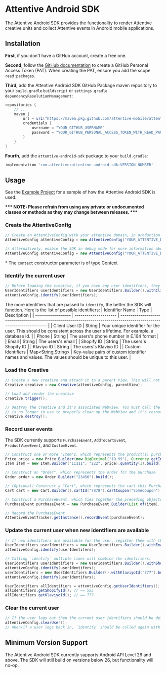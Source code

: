 # Attentive Android SDK
The Attentive Android SDK provides the functionality to render Attentive creative units and collect Attentive events in Android mobile applications.

## Installation

**First**, if you don't have a GitHub account, create a free one.

**Second**, follow the [GitHub documentation](https://docs.github.com/en/authentication/keeping-your-account-and-data-secure/creating-a-personal-access-token#creating-a-personal-access-token-classic) to create a GitHub Personal Access Token (PAT). When creating the PAT, ensure you add the scope `read:packages`. 

**Third**, add the Attentive Android SDK GitHub Package maven repository to your `build.gradle` `buildscript` or
`settings.gradle` `dependencyResolutionManagement`:
```groovy
repositories {
    // ...
    maven {
        url = uri("https://maven.pkg.github.com/attentive-mobile/attentive-android-sdk")
        credentials {
            username = "YOUR_GITHUB_USERNAME"
            password = "YOUR_GITHUB_PERSONAL_ACCESS_TOKEN_WITH_READ_PACKAGE_SCOPE"
        }
    }
}
```

**Fourth**, add the `attentive-android-sdk` package to your `build.gradle`:
```groovy
implementation 'com.attentive:attentive-android-sdk:VERSION_NUMBER'
```

## Usage
See the [Example Project](https://github.com/attentive-mobile/attentive-android-sdk/blob/main/example/src/main/java/com/attentive/example)
for a sample of how the Attentive Android SDK is used.

__*** NOTE: Please refrain from using any private or undocumented classes or methods as they may change between releases. ***__

### Create the AttentiveConfig
```java
// Create an AttentiveConfig with your attentive domain, in production mode, with any Android context *
AttentiveConfig attentiveConfig = new AttentiveConfig("YOUR_ATTENTIVE_DOMAIN", AttentiveConfig.Mode.PRODUCTION, context);

// Alternatively, enable the SDK in debug mode for more information about your creative and filtering rules
AttentiveConfig attentiveConfig = new AttentiveConfig("YOUR_ATTENTIVE_DOMAIN", AttentiveConfig.Mode.DEBUG, context);
```

\* The `context` constructor parameter is of type [Context](https://developer.android.com/reference/android/content/Context)

### Identify the current user
```java
// Before loading the creative, if you have any user identifiers, they will need to be registered with the attentive config. It is okay to skip this step if you have no identifiers about the user yet.
UserIdentifiers userIdentifiers = new UserIdentifiers.Builder().withClientUserId("APP_USER_ID").withPhone("+15556667777").build();
attentiveConfig.identify(userIdentifiers);
```

The more identifiers that are passed to `identify`, the better the SDK will function. Here is the list of possible identifiers:
| Identifier Name    | Type                  | Description                                                                                                             |
| ------------------ | --------------------- | ----------------------------------------------------------------------------------------------------------------------- |
| Client User ID     | String                | Your unique identifier for the user. This should be consistent across the user's lifetime. For example, a database id.  |
| Phone              | String                | The users's phone number in E.164 format                                                                                |
| Email              | String                | The users's email                                                                                                       |
| Shopify ID         | String                | The users's Shopify ID                                                                                                  |
| Klaviyo ID         | String                | The users's Klaviyo ID                                                                                                  | 
| Custom Identifiers | Map<String,String>    | Key-value pairs of custom identifier names and values. The values should be unique to this user.                        |

### Load the Creative
```java
// Create a new creative and attach it to a parent View. This will not render the creative.
Creative creative = new Creative(attentiveConfig, parentView);

// Load and render the creative
creative.trigger();

// Destroy the creative and it's associated WebView. You must call the destroy method when the creative
// is no longer in use to properly clean up the WebView and it's resources
creative.destroy();
```

### Record user events

The SDK currently supports `PurchaseEvent`, `AddToCartEvent`, `ProductViewEvent`, and `CustomEvent`.

```java
// Construct one or more "Item"s, which represents the product(s) purchased
Price price = new Price.Builder(new BigDecimal("19.99"), Currency.getInstance("USD")).build();
Item item = new Item.Builder("11111", "222", price).quantity(1).build();

// Construct an "Order", which represents the order for the purchase
Order order = new Order.Builder("23456").build();

// (Optional) Construct a "Cart", which represents the cart this Purchase was made from
Cart cart = new Cart.Builder().cartId("7878").cartCoupon("SomeCoupon").build();

// Construct a PurchaseEvent, which ties together the preceding objects
PurchaseEvent purchaseEvent = new PurchaseEvent.Builder(List.of(item), order).cart(cart).build();

// Record the PurchaseEvent
AttentiveEventTracker.getInstance().recordEvent(purchaseEvent);
```

### Update the current user when new identifiers are available

```java
// If new identifiers are available for the user, register them with the existing AttentiveConfig instance
UserIdentifiers userIdentifiers = new UserIdentifiers.Builder().withEmail("theusersemail@gmail.com").build();
attentiveConfig.identify(userIdentifers);
```

```java
// Calling `identify` multiple times will combine the identifiers.
UserIdentifiers userIdentifiers = new UserIdentifiers.Builder().withShopifyId("555").build();
attentiveConfig.identify(userIdentifers);
userIdentifiers = new UserIdentifiers.Builder().withKlaviyoId("777").build();
attentiveConfig.identify(userIdentifers);

UserIdentifiers allIdentifiers = attentiveConfig.getUserIdentifiers();
allIdentifiers.getShopifyId(); // == 555
allIdentifiers.getKlaviyoId(); // == 777
```

### Clear the current user
```java
// If the user logs out then the current user identifiers should be deleted
attentiveConfig.clearUser();
// When/if a user logs back in, `identify` should be called again with the logged in user's identfiers
```

## Minimum Version Support
The Attentive Android SDK currently supports Android API Level 26 and above. The SDK will still build on versions below 26, but functionality will no-op.
